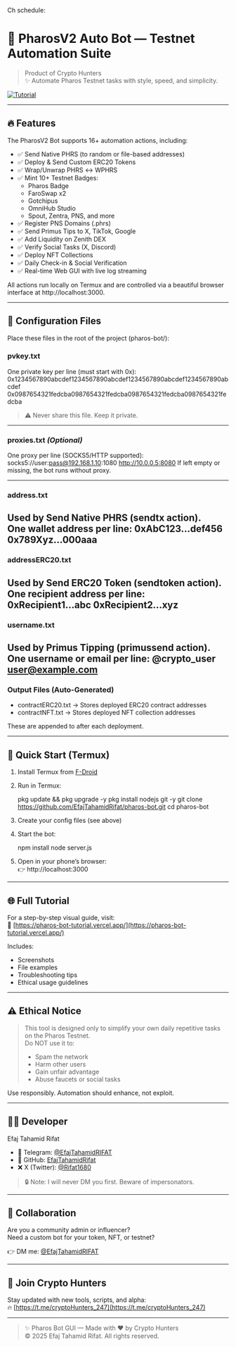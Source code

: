Ch schedule:
# 🌌 PharosV2 Auto Bot — Testnet Automation Suite

> Product of Crypto Hunters  
> ✨ Automate Pharos Testnet tasks with style, speed, and simplicity.

[![Tutorial](https://img.shields.io/badge/📖_Full_Tutorial-Visit-blue?style=for-the-badge)](https://pharos-bot-tutorial.vercel.app/)

---

## 🔥 Features

The PharosV2 Bot supports 16+ automation actions, including:

- ✅ Send Native PHRS (to random or file-based addresses)  
- ✅ Deploy & Send Custom ERC20 Tokens  
- ✅ Wrap/Unwrap PHRS ↔ WPHRS  
- ✅ Mint 10+ Testnet Badges:  
  - Pharos Badge  
  - FaroSwap x2  
  - Gotchipus  
  - OmniHub Studio  
  - Spout, Zentra, PNS, and more  
- ✅ Register PNS Domains (.phrs)  
- ✅ Send Primus Tips to X, TikTok, Google  
- ✅ Add Liquidity on Zenith DEX  
- ✅ Verify Social Tasks (X, Discord)  
- ✅ Deploy NFT Collections  
- ✅ Daily Check-in & Social Verification  
- ✅ Real-time Web GUI with live log streaming  

All actions run locally on Termux and are controlled via a beautiful browser interface at http://localhost:3000.

---

## 📁 Configuration Files

Place these files in the root of the project (pharos-bot/):

### pvkey.txt
One private key per line (must start with 0x):
0x1234567890abcdef1234567890abcdef1234567890abcdef1234567890abcdef
0x0987654321fedcba0987654321fedcba0987654321fedcba0987654321fedcba
> ⚠️ Never share this file. Keep it private.

---

### proxies.txt *(Optional)*
One proxy per line (SOCKS5/HTTP supported):
socks5://user:pass@192.168.1.10:1080
http://10.0.0.5:8080
If left empty or missing, the bot runs without proxy.

---

### address.txt
Used by Send Native PHRS (sendtx action).  
One wallet address per line:
0xAbC123...def456
0x789Xyz...000aaa
---

### addressERC20.txt
Used by Send ERC20 Token (sendtoken action).  
One recipient address per line:
0xRecipient1...abc
0xRecipient2...xyz
---

### username.txt
Used by Primus Tipping (primussend action).  
One username or email per line:
@crypto_user
user@example.com
---

### Output Files (Auto-Generated)

- contractERC20.txt → Stores deployed ERC20 contract addresses  
- contractNFT.txt → Stores deployed NFT collection addresses  

These are appended to after each deployment.

---

## 🚀 Quick Start (Termux)

1. Install Termux from [F-Droid](https://f-droid.org/packages/com.termux/)
2. Run in Termux:
  
   pkg update && pkg upgrade -y
   pkg install nodejs git -y
   git clone https://github.com/EfajTahamidRifat/pharos-bot.git
   cd pharos-bot
   
3. Create your config files (see above)
4. Start the bot:
  
   npm install
   node server.js
   
5. Open in your phone’s browser:  
   👉 http://localhost:3000

---

## 🌐 Full Tutorial

For a step-by-step visual guide, visit:  
🔗 [https://pharos-bot-tutorial.vercel.app/](https://pharos-bot-tutorial.vercel.app/)

Includes:
- Screenshots
- File examples
- Troubleshooting tips
- Ethical usage guidelines

---

## ⚠️ Ethical Notice

> This tool is designed only to simplify your own daily repetitive tasks on the Pharos Testnet.  
> Do NOT use it to:
> - Spam the network  
> - Harm other users  
> - Gain unfair advantage  
> - Abuse faucets or social tasks  

Use responsibly. Automation should enhance, not exploit.

---

## 👨‍💻 Developer

Efaj Tahamid Rifat  
- 📩 Telegram: [@EfajTahamidRIFAT](https://t.me/EfajTahamidRIFAT)  
- 🐙 GitHub: [EfajTahamidRifat](https://github.com/EfajTahamidRifat)  
- ❌ X (Twitter): [@Rifat1680](https://x.com/Rifat1680)

> 🔒 Note: I will never DM you first. Beware of impersonators.

---

## 🤝 Collaboration

Are you a community admin or influencer?  
Need a custom bot for your token, NFT, or testnet?

👉 DM me: [@EfajTahamidRIFAT](https://t.me/EfajTahamidRIFAT)

---

## 🚀 Join Crypto Hunters

Stay updated with new tools, scripts, and alpha:  
🔥 [https://t.me/cryptoHunters_247](https://t.me/cryptoHunters_247)

---

> ✨ Pharos Bot GUI — Made with ❤️ by Crypto Hunters  
> © 2025 Efaj Tahamid Rifat. All rights reserved.
